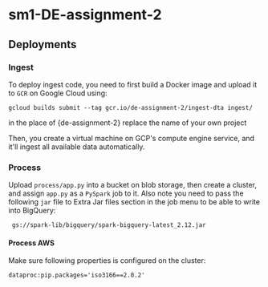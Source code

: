 # sm1-DE-assignment-2

## Deployments

### Ingest

To deploy ingest code, you need to first build a Docker image and upload it to `GCR` on Google Cloud using:

```
gcloud builds submit --tag gcr.io/de-assignment-2/ingest-dta ingest/
```
in the place of {de-assignment-2} replace the name of your own project

Then, you create a virtual machine on GCP's compute engine service, and it'll ingest all available data automatically. 

### Process

Upload `process/app.py` into a bucket on blob storage, then create a cluster, and assign `app.py` as a `PySpark` job to it. Also note
you need to pass the following `jar` file to Extra Jar files section in the job menu to be able to write into BigQuery:

```
 gs://spark-lib/bigquery/spark-bigquery-latest_2.12.jar 
 ```
#### Process AWS 

Make sure following properties is configured on the cluster:

```
dataproc:pip.packages='iso3166==2.0.2'
```
